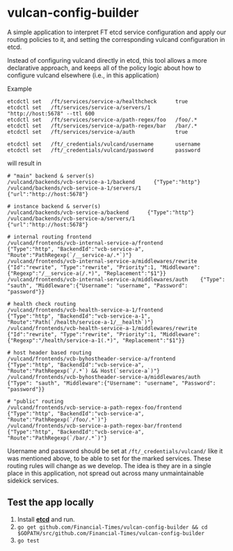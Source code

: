 # vulcan-config-builder

A simple application to interpret FT etcd service configuration and apply our routing policies to it, and setting the corresponding vulcand configuration in etcd.

Instead of configuring vulcand directly in etcd, this tool allows a more declarative approach, and keeps all of the policy logic about how to configure vulcand elsewhere (i.e., in this application)

Example
```
etcdctl set   /ft/services/service-a/healthcheck      true
etcdctl set   /ft/services/service-a/servers/1        "http://host:5678" --ttl 600
etcdctl set   /ft/services/service-a/path-regex/foo   /foo/.*
etcdctl set   /ft/services/service-a/path-regex/bar   /bar/.*
etcdctl set   /ft/services/service-a/auth             true

etcdctl set   /ft/_credentials/vulcand/username       username
etcdctl set   /ft/_credentials/vulcand/password       password
```

will result in

```
# "main" backend & server(s)
/vulcand/backends/vcb-service-a-1/backend      {"Type":"http"}
/vulcand/backends/vcb-service-a-1/servers/1    {"url":"http://host:5678"}

# instance backend & server(s)
/vulcand/backends/vcb-service-a/backend      {"Type":"http"}
/vulcand/backends/vcb-service-a/servers/1    {"url":"http://host:5678"}

# internal routing frontend
/vulcand/frontends/vcb-internal-service-a/frontend            {"Type":"http", "BackendId":"vcb-service-a", "Route":"PathRegexp(`/__service-a/.*`)"}
/vulcand/frontends/vcb-internal-service-a/middlewares/rewrite {"Id":"rewrite", "Type":"rewrite", "Priority":1, "Middleware": {"Regexp":"/__service-a(/.*)", "Replacement":"$1"}}
/vulcand/frontends/vcb-internal-service-a/middlewares/auth    {"Type": "sauth", "Middleware":{"Username": "username", "Password": "password"}}

# health check routing
/vulcand/frontends/vcb-health-service-a-1/frontend             {"Type":"http", "BackendId":"vcb-service-a-1", "Route":"Path(`/health/service-a-1/__health`)"}
/vulcand/frontends/vcb-health-service-a-1/middlewares/rewrite  {"Id":"rewrite", "Type":"rewrite", "Priority":1, "Middleware": {"Regexp":"/health/service-a-1(.*)", "Replacement":"$1"}}

# host header based routing
/vulcand/frontends/vcb-byhostheader-service-a/frontend         {"Type":"http", "BackendId":"vcb-service-a", "Route":"PathRegexp(`/.*`) && Host(`service-a`)"}
/vulcand/frontends/vcb-byhostheader-service-a/middlewares/auth {"Type": "sauth", "Middleware":{"Username": "username", "Password": "password"}}

# "public" routing
/vulcand/frontends/vcb-service-a-path-regex-foo/frontend  {"Type":"http", "BackendId":"vcb-service-a", "Route":"PathRegexp(`/foo/.*`)"}
/vulcand/frontends/vcb-service-a-path-regex-bar/frontend  {"Type":"http", "BackendId":"vcb-service-a", "Route":"PathRegexp(`/bar/.*`)"}

```

Username and password should be set at `/ft/_credentials/vulcand/` like it was mentioned above, to be able to set for the marked services.
These routing rules will change as we develop. The idea is they are in a single place in this application, not spread out across many unmaintainable sidekick services.

## Test the app locally

1. Install [__etcd__](https://github.com/coreos/etcd) and run.
2. `go get github.com/Financial-Times/vulcan-config-builder && cd $GOPATH/src/github.com/Financial-Times/vulcan-config-builder`
3. `go test`
